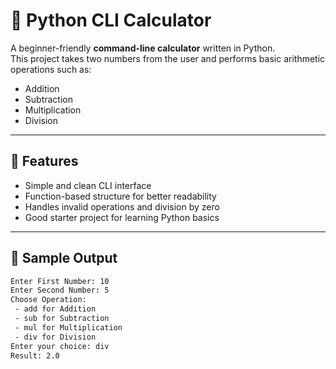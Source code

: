# 🧮 Python CLI Calculator

A beginner-friendly **command-line calculator** written in Python.  
This project takes two numbers from the user and performs basic arithmetic operations such as:

- Addition
- Subtraction
- Multiplication
- Division 

---

## 🚀 Features

- Simple and clean CLI interface
- Function-based structure for better readability
- Handles invalid operations and division by zero
- Good starter project for learning Python basics

---

## 📸 Sample Output

```bash
Enter First Number: 10
Enter Second Number: 5
Choose Operation:
 - add for Addition
 - sub for Subtraction
 - mul for Multiplication
 - div for Division
Enter your choice: div
Result: 2.0
